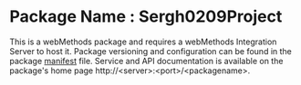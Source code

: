 # Package Name : Sergh0209Project
This is a webMethods package and requires a webMethods Integration Server to host it. Package versioning and configuration can be found in the package [manifest](./Sergh0209Project/manifest.v3) file. Service and API documentation is available on the package's home page http://&lt;server&gt;:&lt;port&gt;/&lt;packagename>.